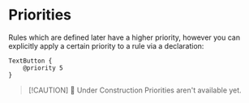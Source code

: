 # Priorities
Rules which are defined later have a higher priority, however you can explicitly apply a certain priority to a rule via a declaration:
```rsml
TextButton {
    @priority 5
}
```

> [!CAUTION] 🚧 Under Construction
> Priorities aren't available yet.